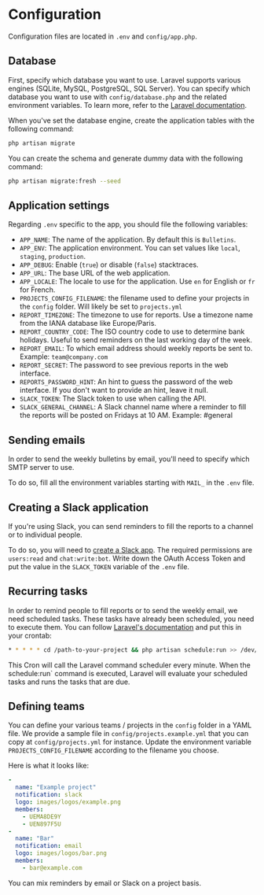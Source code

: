 # Configuration
Configuration files are located in `.env` and `config/app.php`.

## Database
First, specify which database you want to use. Laravel supports various engines (SQLite, MySQL, PostgreSQL, SQL Server). You can specify which database you want to use with `config/database.php` and the related environment variables. To learn more, refer to the [Laravel documentation](https://laravel.com/docs/6.0/database#configuration).

When you've set the database engine, create the application tables with the following command:
```bash
php artisan migrate
```

You can create the schema and generate dummy data with the following command:
```bash
php artisan migrate:fresh --seed
```

## Application settings
Regarding `.env` specific to the app, you should file the following variables:

- `APP_NAME`: The name of the application. By default this is `Bulletins`.
- `APP_ENV`: The application environment. You can set values like `local`, `staging`, `production`.
- `APP_DEBUG`: Enable (`true`) or disable (`false`) stacktraces.
- `APP_URL`: The base URL of the web application.
- `APP_LOCALE`: The locale to use for the application. Use `en` for English or `fr` for French.
- `PROJECTS_CONFIG_FILENAME`: the filename used to define your projects in the `config` folder. Will likely be set to `projects.yml`
- `REPORT_TIMEZONE`: The timezone to use for reports. Use a timezone name from the IANA database like Europe/Paris.
- `REPORT_COUNTRY_CODE`: The ISO country code to use to determine bank holidays. Useful to send reminders on the last working day of the week.
- `REPORT_EMAIL`: To which email address should weekly reports be sent to. Example: `team@company.com`
- `REPORT_SECRET`: The password to see previous reports in the web interface.
- `REPORTS_PASSWORD_HINT`: An hint to guess the password of the web interface. If you don't want to provide an hint, leave it null.
- `SLACK_TOKEN`: The Slack token to use when calling the API.
- `SLACK_GENERAL_CHANNEL`: A Slack channel name where a reminder to fill the reports will be posted on Fridays at 10 AM. Example: #general

## Sending emails
In order to send the weekly bulletins by email, you'll need to specify which SMTP server to use.

To do so, fill all the environment variables starting with `MAIL_` in the `.env` file.

## Creating a Slack application
If you're using Slack, you can send reminders to fill the reports to a channel or to individual people.

To do so, you will need to [create a Slack app](https://api.slack.com/slack-apps#creating_apps). The required permissions are `users:read` and `chat:write:bot`. Write down the OAuth Access Token and put the value in the `SLACK_TOKEN` variable of the `.env` file.

## Recurring tasks
In order to remind people to fill reports or to send the weekly email, we need scheduled tasks. These tasks have already been scheduled, you need to execute them. You can follow [Laravel's documentation](https://laravel.com/docs/6.0/scheduling) and put this in your crontab:

```sh
* * * * * cd /path-to-your-project && php artisan schedule:run >> /dev/null 2>&1
```

This Cron will call the Laravel command scheduler every minute. When the schedule:run` command is executed, Laravel will evaluate your scheduled tasks and runs the tasks that are due.

## Defining teams
You can define your various teams / projects in the `config` folder in a YAML file. We provide a sample file in `config/projects.example.yml` that you can copy at `config/projects.yml` for instance. Update the environment variable `PROJECTS_CONFIG_FILENAME` according to the filename you choose.

Here is what it looks like:
```yaml
-
  name: "Example project"
  notification: slack
  logo: images/logos/example.png
  members:
    - UEMA8DE9Y
    - UEN897F5U
-
  name: "Bar"
  notification: email
  logo: images/logos/bar.png
  members:
    - bar@example.com
```

You can mix reminders by email or Slack on a project basis.
